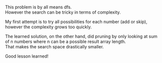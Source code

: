 This problem is by all means dfs.\
However the search can be tricky in terms of complexity.

My first attempt is to try all possibilities for each number (add or skip), however the complexity grows too quickly.

The learned solution, on the other hand, did pruning by only looking at sum of n numbers where n can be a possible result array length.\
That makes the search space drastically smaller.

Good lesson learned!
